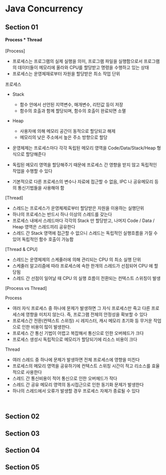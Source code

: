 # Java Concurrency

## Section 01

#### Process * Thread

[Process]

- 프로세스는 프로그램의 실제 실행을 의미, 프로그램 파일을 실행함으로서 
프로그램의 데이터들이 메모리에 올라와 CPU를 할당받고 명령을 수행하고 있는 상태
- 프로세스는 운영체재로부터 자원을 할당받은 최소 작업 단위

프로세스
- Stack
	- 함수 안에서 선언된 지역변수, 매개변수, 리턴값 등이 저장
	- 함수의 호출과 함께 할당되며, 함수의 호출이 완료되면 소멸
- Heap
	- 사용자에 의해 메모리 공간이 동적으로 할당되고 해제
	- 메모리의 낮은 주소에서 높은 주소 방향으로 할당

- 운영체제는 프로세스마다 각각 독립된 메모리 영역을 Code/Data/Stack/Heap 형식으로 할당해준다
- 독립된 메모리 영역을 할당해주기 때문에 프로세스 간 영향을 받지 않고 독립적인 작업을 수행할 수 있다
- 기본적으로 다른 프로세스의 변수나 자료에 접근할 수 없음, IPC 나 공유메모리 등의 통신기법들을 사용해야 함

[Thread]
- 스레드는 프로세스가 운영체제로부터 할당받은 자원을 이용하는 실행단위
- 하나의 프로세스는 반드시 하나 이상의 스레드를 갖는다
- 프로세스 내에서 스레드마다 각각의 Stack 만 할당받고, 나머지 Code / Data / Heap 영역은 스레드끼리 공유한다
- 스레드 간 Stack 영역에 접근할 수 없으니 스레드는 독립적인 실행흐름을 가질 수 있어 독립적인 함수 호출이 가능함

[Thread & CPU]
- 스레드는 운영체제의 스케줄러에 의해 관리되는 CPU 의 최소 실행 단위
- 스케줄러 알고리즘에 따라 프로세스에 속한 한개의 스레드가 선점되어 CPU 에 할당됨
- 스레드 간 선점이 일어날 때 CPU 의 실행 흐름이 전환되는 컨텍스트 스위칭이 발생


[Process vs Thread]

Process
- 여러 자식 프로세스 중 하나에 문제가 발생하면 그 자식 프로세스만 죽고 다른 프로세스에 영향을 미치지 않는다. 즉, 프로그램 전체의 안정성을 확보할 수 있다
- 프로세스간 전환(컨텍스트 스위칭) 시 레지스터, 캐시 메모리 초기화 등 무거운 작업으로 인한 비용이 많이 발생한다.
- 프로세스 간 통신 기법이 어렵고 복잡해서 통신으로 인한 오버헤드가 크다
- 프로세스 생성시 독립적으로 메모리가 할당되기에 리소스 비용이 크다

Thread
- 여러 스레드 중 하나에 문제가 발생하면 전체 프로세스에 영향을 미친다
- 프로세스의 메모리 영역을 공유하기에 컨텍스트 스위칭 시간이 적고 리소스를 효율적으로 사용한다
- 스레드 간 통신비용이 적어 통신으로 인한 오버헤드가 작다
- 스레드 간 공유 메모리 영역의 동시접근으로 인한 동기화 문제가 발생한다
- 하나의 스레드에서 오류가 발생할 경우 프로세스 자체가 종료될 수 있다

<br />

## Section 02

## Section 03

## Section 04

## Section 05
